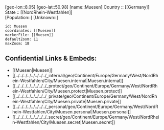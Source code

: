 ﻿---
location: [50.98,8.05] 
mapzoom: [7,12] 
mapmarker: city 
type: City
tags:
- geo/City


SpocWebEntityId: 32684
isDeleted: false
confidential: public

---
[geo-lon::8.05] 
[geo-lat::50.98] 
[name::Muesen] 
Country :: [[Germany]]  
State :: [[NordRhein-Westfahlen]]  
[Population::] 
[Unknown::] 


```leaflet
id: Muesen
coordinates: [[Muesen]] 
markerFile: [[Muesen]] 
defaultZoom: 11 
maxZoom: 18
```


## Confidential Links & Embeds: 
- [[Muesen|Muesen]]  
- [[../../../../../../../../_internal/geo/Continent/Europe/Germany/West/NordRhein-Westfahlen/City/Muesen.internal|Muesen.internal]] 
- [[../../../../../../../../_protect/geo/Continent/Europe/Germany/West/NordRhein-Westfahlen/City/Muesen.protect|Muesen.protect]] 
- [[../../../../../../../../_private/geo/Continent/Europe/Germany/West/NordRhein-Westfahlen/City/Muesen.private|Muesen.private]] 
- [[../../../../../../../../_personal/geo/Continent/Europe/Germany/West/NordRhein-Westfahlen/City/Muesen.personal|Muesen.personal]] 
- [[../../../../../../../../_secret/geo/Continent/Europe/Germany/West/NordRhein-Westfahlen/City/Muesen.secret|Muesen.secret]] 
